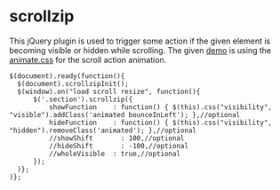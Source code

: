 scrollzip
=========

This jQuery plugin is used to trigger some action if the given element is becoming visible or hidden while scrolling. 
The given [demo](http://demo.tinywall.net/scrollzip/) is using the [animate.css](http://daneden.me/animate/) for the scroll action animation.

    $(document).ready(function(){
      $(document).scrollzipInit();
      $(window).on("load scroll resize", function(){
          $('.section').scrollzip({
              showFunction    : function() { $(this).css("visibility", "visible").addClass('animated bounceInLeft'); },//optional
              hideFunction    : function() { $(this).css("visibility", "hidden").removeClass('animated'); },//optional
              //showShift       : 100,//optional
              //hideShift       : -100,//optional
              //wholeVisible  : true,//optional
          });
      )};
    )};
